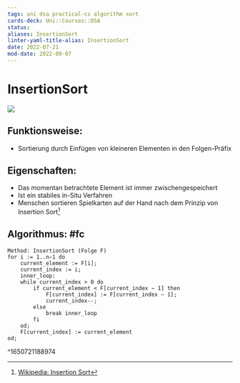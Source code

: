 ```yaml
---
tags: uni dsa practical-cs algorithm sort
cards-deck: Uni::Courses::DSA
status: 
aliases: InsertionSort
linter-yaml-title-alias: InsertionSort
date: 2022-07-21
mod-date: 2022-09-07
---
```


# InsertionSort
![](https://corte.si/posts/code/visualisingsorting/listinsertion.png)

## Funktionsweise:
- Sortierung durch Einfügen von kleineren Elementen in den Folgen-Präfix

## Eigenschaften:
- Das momentan betrachtete Element ist immer zwischengespeichert
- Ist ein stabiles in-Situ Verfahren
- Menschen sortieren Spielkarten auf der Hand nach dem Prinzip von Insertion Sort[^1]

## Algorithmus: #fc
```
Method: InsertionSort (Folge F)
for i := 1..n−1 do
	current_element := F[i];
	current_index := i;
	inner_loop:
	while current_index > 0 do
		if current_element < F[current_index − 1] then
			F[current_index] := F[current_index − 1];
			current_index--;
		else
			break inner_loop
		fi
	od;
	F[current_index] := current_element
od;
```
^1650721188974
[^1]:[Wikipedia: Insertion Sort](https://en.wikipedia.org/wiki/Insertion_sort)

